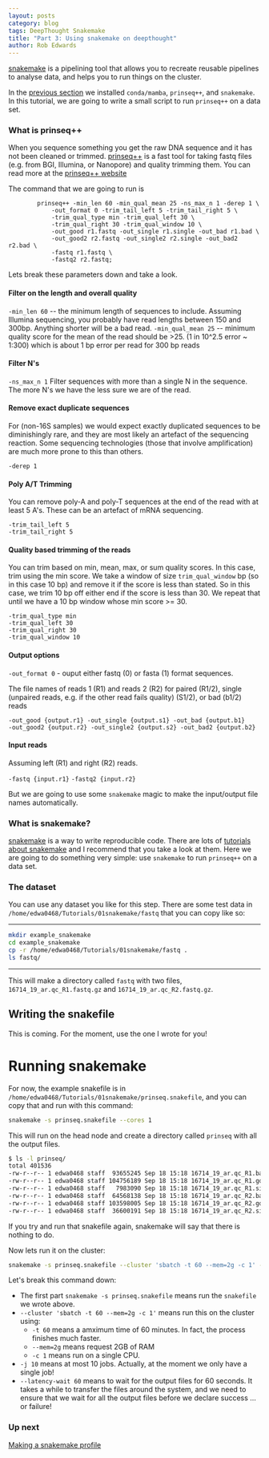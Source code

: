 ```yaml
---
layout: posts
category: blog
tags: DeepThought Snakemake
title: "Part 3: Using snakemake on deepthought"
author: Rob Edwards
---
```




[snakemake](https://snakemake.readthedocs.io/en/stable/) is a pipelining tool that allows you to recreate reusable pipelines to analyse data<!--more-->, and helps you to run things on the cluster.

In the [previous section](deepthought_conda.md) we installed `conda/mamba`, `prinseq++`, and `snakemake`. In this tutorial, we are going to write a small script to run `prinseq++` on a data set.

### What is prinseq++

When you sequence something you get the raw DNA sequence and it has not been cleaned or trimmed. [prinseq++](https://github.com/Adrian-Cantu/PRINSEQ-plus-plus) is a fast tool for taking fastq files (e.g. from BGI, Illumina, or Nanopore) and quality trimming them. You can read more at the [prinseq++ website](https://github.com/Adrian-Cantu/PRINSEQ-plus-plus)

The command that we are going to run is

```
        prinseq++ -min_len 60 -min_qual_mean 25 -ns_max_n 1 -derep 1 \
            -out_format 0 -trim_tail_left 5 -trim_tail_right 5 \
            -trim_qual_type min -trim_qual_left 30 \
            -trim_qual_right 30 -trim_qual_window 10 \
            -out_good r1.fastq -out_single r1.single -out_bad r1.bad \
            -out_good2 r2.fastq -out_single2 r2.single -out_bad2 r2.bad \
            -fastq r1.fastq \
            -fastq2 r2.fastq;
```

Lets break these parameters down and take a look.

#### Filter on the length and overall quality
`-min_len 60`   -- the minimum length of sequences to include. Assuming Illumina sequencing, you probably have read lengths between 150 and 300bp. Anything shorter will be a bad read. 
`-min_qual_mean 25` -- minimum quality score for the mean of the read should be >25. (1 in 10^2.5 error ~ 1:300) which is about 1 bp error per read for 300 bp reads

#### Filter N's
`-ns_max_n 1`  Filter sequences with more than a single N in the sequence. The more N's we have the less sure we are of the read. 

#### Remove exact duplicate sequences
For (non-16S samples) we would expect exactly duplicated sequences to be diminishingly rare, and they are most likely an artefact of the sequencing reaction. Some sequencing technologies (those that involve amplification) are much more prone to this than others. 

```
-derep 1
```

#### Poly A/T Trimming 
You can remove poly-A and poly-T sequences at the end of the read with at least 5 A's. These can be an artefact of mRNA sequencing.

```
-trim_tail_left 5
-trim_tail_right 5 
```

#### Quality based trimming of the reads

You can trim based on min, mean, max, or sum quality scores. In this case, trim using the min score. We take a window of size `trim_qual_window` bp (so in this case 10 bp) and remove it if the 
score is less than stated. So in this case, we trim 10 bp off either end if the score is less than 30. We repeat that until we have a 10 bp window whose min score >= 30.

```
-trim_qual_type min
-trim_qual_left 30 
-trim_qual_right 30 
-trim_qual_window 10
```

#### Output options

`-out_format 0`  - ouput either fastq (0) or fasta (1) format sequences. 

The file names of reads 1 (R1) and reads 2 (R2) for paired (R1/2), single (unpaired reads, e.g. if the other read fails quality) (S1/2), or bad (b1/2) reads 

```
-out_good {output.r1} -out_single {output.s1} -out_bad {output.b1}
-out_good2 {output.r2} -out_single2 {output.s2} -out_bad2 {output.b2}
```

#### Input reads

Assuming left (R1) and right (R2) reads.

`-fastq {input.r1}` 
`-fastq2 {input.r2}`



But we are going to use some `snakemake` magic to make the input/output file names automatically.


### What is snakemake?

[snakemake](https://snakemake.readthedocs.io/en/stable/) is a way to write reproducible code. There are lots of [tutorials about snakemake](https://www.google.com/search?q=snakemake+tutorial) and I recommend that you take a look at them. Here we are going to do something very simple: use `snakemake` to run `prinseq++` on a data set.

### The dataset

You can use any dataset you like for this step. There are some test data in `/home/edwa0468/Tutorials/01snakemake/fastq` that you can copy like so:

---

```bash
mkdir example_snakemake
cd example_snakemake
cp -r /home/edwa0468/Tutorials/01snakemake/fastq .
ls fastq/
```

---

This will make a directory called `fastq` with two files, `16714_19_ar.qc_R1.fastq.gz` and `16714_19_ar.qc_R2.fastq.gz`.

## Writing the snakefile

This is coming. For the moment, use the one I wrote for you!

# Running snakemake

For now, the example snakefile is in `/home/edwa0468/Tutorials/01snakemake/prinseq.snakefile`, and you can copy that and run with this command:


```bash
snakemake -s prinseq.snakefile --cores 1
```

This will run on the head node and create a directory called `prinseq` with all the output files.

```bash
$ ls -l prinseq/
total 401536
-rw-r--r-- 1 edwa0468 staff  93655245 Sep 18 15:18 16714_19_ar.qc_R1.bad.fastq
-rw-r--r-- 1 edwa0468 staff 104756189 Sep 18 15:18 16714_19_ar.qc_R1.good.fastq
-rw-r--r-- 1 edwa0468 staff   7983090 Sep 18 15:18 16714_19_ar.qc_R1.single.fastq
-rw-r--r-- 1 edwa0468 staff  64568138 Sep 18 15:18 16714_19_ar.qc_R2.bad.fastq
-rw-r--r-- 1 edwa0468 staff 103598005 Sep 18 15:18 16714_19_ar.qc_R2.good.fastq
-rw-r--r-- 1 edwa0468 staff  36600191 Sep 18 15:18 16714_19_ar.qc_R2.single.fastq
```

If you try and run that snakefile again, snakemake will say that there is nothing to do.

Now lets run it on the cluster:

```bash
snakemake -s prinseq.snakefile --cluster 'sbatch -t 60 --mem=2g -c 1' -j 10 --latency-wait 60
```

Let's break this command down: 

- The first part `snakemake -s prinseq.snakefile` means run the `snakefile` we wrote above.
- `--cluster 'sbatch -t 60 --mem=2g -c 1'` means run this on the cluster using:
  - `-t 60` means a amximum time of 60 minutes. In fact, the process finishes much faster.
  - `--mem=2g` means request 2GB of RAM
  - `-c 1` means run on a single CPU.
- `-j 10` means at most 10 jobs. Actually, at the moment we only have a single job!
- `--latency-wait 60` means to wait for the output files for 60 seconds. It takes a while to transfer the files around the system, and we need to ensure that we wait for all the output files before we declare success ... or failure!



### Up next

[Making a snakemake profile](deepthought_snakemake_profile.md)










